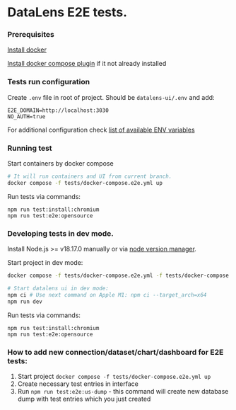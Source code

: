 # DataLens E2E tests.

### Prerequisites

[Install docker](https://docs.docker.com/engine/install/)

[Install docker compose plugin](https://docs.docker.com/compose/install/linux/) if it not already installed

### Tests run configuration
Create `.env` file in root of project. Should be `datalens-ui/.env` and add:
```dotenv
E2E_DOMAIN=http://localhost:3030
NO_AUTH=true
```
For additional configuration check [list of available ENV variables](documentation/env_configuration.md)


### Running test
Start containers by docker compose 
```bash
# It will run containers and UI from current branch.
docker compose -f tests/docker-compose.e2e.yml up
```
Run tests via commands:
```npm
npm run test:install:chromium
npm run test:e2e:opensource
```

### Developing tests in dev mode.

Install Node.js >= v18.17.0 manually or via [node version manager](https://github.com/nvm-sh/nvm).

Start project in dev mode:

```bash
docker compose -f tests/docker-compose.e2e.yml -f tests/docker-compose.e2e-dev.yml up

# Start datalens ui in dev mode:
npm ci # Use next command on Apple M1: npm ci --target_arch=x64
npm run dev
```

Run tests via commands:
```npm
npm run test:install:chromium
npm run test:e2e:opensource
```

### How to add new connection/dataset/chart/dashboard for E2E tests:

1. Start project `docker compose -f tests/docker-compose.e2e.yml up`
2. Create necessary test entries in interface
3. Run `npm run test:e2e:us-dump` - this command will create new database dump with test entries which you just created 